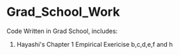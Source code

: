 # Grad_School_Work
Code Written in Grad School, includes:

1. Hayashi's Chapter 1 Empirical Exericise b,c,d,e,f and h


